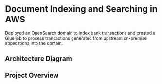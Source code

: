 # Document Indexing and Searching in AWS
Deployed an OpenSearch domain to index bank transactions and created a Glue job to process transactions generated from upstream on-premise applications into the domain.

## Architecture Diagram

## Project Overview
